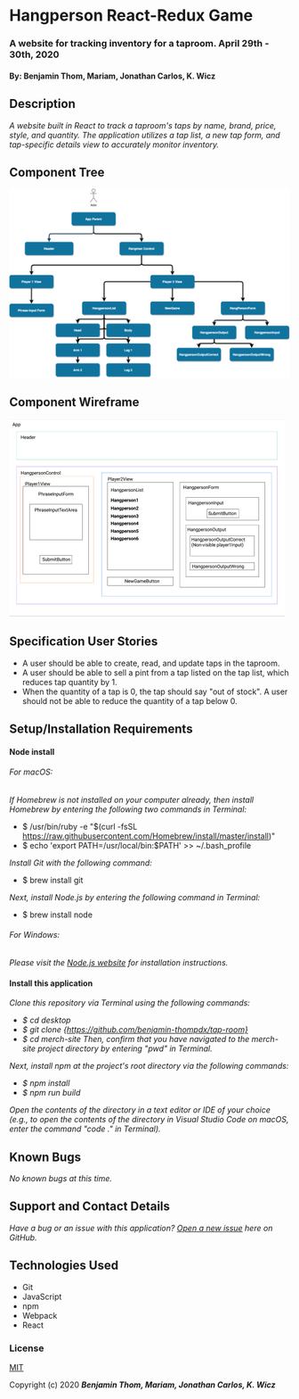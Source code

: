 # Hangperson React-Redux Game

### A website for tracking inventory for a taproom. April 29th - 30th, 2020
#### By: Benjamin Thom, Mariam, Jonathan Carlos, K. Wicz

## Description

_A website built in React to track a taproom's taps by name, brand, price, style, and quantity. The application utilizes a tap list, a new tap form, and tap-specific details view to accurately monitor inventory._

## Component Tree
![component tree](redux-hangperson-component-tree.png)

## Component Wireframe
![component wireframe](redux-hangperson-wireframe.png)

## Specification User Stories
* A user should be able to create, read, and update taps in the taproom.
* A user should be able to sell a pint from a tap listed on the tap list, which reduces tap quantity by 1.
* When the quantity of a tap is 0, the tap should say "out of stock". A user should not be able to reduce the quantity of a tap below 0.

## Setup/Installation Requirements

#### Node install

###### For macOS:
_If Homebrew is not installed on your computer already, then install Homebrew by entering the following two commands in Terminal:_
* $ /usr/bin/ruby -e "$(curl -fsSL https://raw.githubusercontent.com/Homebrew/install/master/install)"
* $ echo 'export PATH=/usr/local/bin:$PATH' >> ~/.bash_profile

_Install Git with the following command:_
* $ brew install git

_Next, install Node.js by entering the following command in Terminal:_
* $ brew install node

###### For Windows:
_Please visit the [Node.js website](https://nodejs.org/en/download/) for installation instructions._

#### Install this application

_Clone this repository via Terminal using the following commands:_
* _$ cd desktop_
* _$ git clone {https://github.com/benjamin-thompdx/tap-room}_
* _$ cd merch-site_
_Then, confirm that you have navigated to the merch-site project directory by entering "pwd" in Terminal._

_Next, install npm at the project's root directory via the following commands:_
* _$ npm install_
* _$ npm run build_

_Open the contents of the directory in a text editor or IDE of your choice (e.g., to open the contents of the directory in Visual Studio Code on macOS, enter the command "code ." in Terminal)._

## Known Bugs

_No known bugs at this time._

## Support and Contact Details

_Have a bug or an issue with this application? [Open a new issue](https://github.com/benjamin-thompdx/tap-room/issues) here on GitHub._

## Technologies Used

* Git
* JavaScript
* npm
* Webpack
* React

### License

[MIT](https://choosealicense.com/licenses/mit/)

Copyright (c) 2020 **_Benjamin Thom, Mariam, Jonathan Carlos, K. Wicz_** 